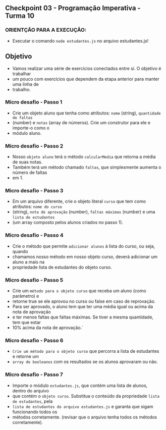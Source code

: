 ## Checkpoint 03 - Programação Imperativa - Turma 10

### ORIENTÇÃO PARA A EXECUÇÃO:

- Executar o comando `node estudantes.js` no arquivo estudantes.js!

## Objetivo

- Vamos realizar uma série de exercícios conectados entre si. O objetivo é trabalhar
- um pouco com exercícios que dependem da etapa anterior para manter uma linha de
- trabalho.

### Micro desafio - Passo 1

- Crie um objeto aluno que tenha como atributos: `nome` (string), `quantidade de faltas`
- (number) e `notas` (array de números). Crie um construtor para ele e importe-o como o
- módulo aluno.

### Micro desafio - Passo 2

- Nosso `objeto aluno` terá o método `calcularMedia` que retorna a média de suas notas.
- Também terá um método chamado `faltas`, que simplesmente aumenta o número de faltas
- em 1.

### Micro desafio - Passo 3

- Em um arquivo diferente, crie o objeto literal `curso` que tem como atributos: `nome do curso` 
- (string), `nota de aprovação` (number), `faltas máximas` (number) e uma `lista de estudantes` 
- (um array composto pelos alunos criados no passo 1).

### Micro desafio - Passo 4

- Crie o método que permite `adicionar alunos` à lista do curso, ou seja, quando
- chamamos nosso método em nosso objeto curso, deverá adicionar um aluno a mais na
- propriedade lista de estudantes do objeto curso.

### Micro desafio - Passo 5

- Crie um `método para o objeto curso` que receba um aluno (como parâmetro) e
- retorne true se ele aprovou no curso ou false em caso de reprovação.
- Para ser aprovado, o aluno tem que ter uma média igual ou acima da nota de aprovação
- e ter menos faltas que faltas máximas. Se tiver a mesma quantidade, tem que estar
- 10% acima da nota de aprovação.`

### Micro desafio - Passo 6

- `Crie um método para o objeto curso` que percorra a lista de estudantes e retorne um
- `array de booleanos` com os resultados se os alunos aprovaram ou não.

### Micro desafio - Passo 7

- Importe o módulo `estudantes.js`, que contém uma lista de alunos, dentro do arquivo
- que contém o `objeto curso`. Substitua o conteúdo da propriedade `lista de estudantes`, pela
- `lista de estudantes do arquivo estudantes.js` e garanta que sigam funcionando todos os
- métodos corretamente. (revisar que o arquivo tenha todos os métodos corretamente).
